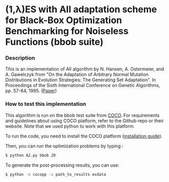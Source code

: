 # (1,λ)ES with AII adaptation scheme for Black-Box Optimization Benchmarking for Noiseless Functions (bbob suite)

### Description

This is an implementation of AII algorithm by N. Hansen, A. Ostermeier, and A. Gawelczyk from "On the Adaptation of Arbitrary Normal Mutation Distributions in Evolution Strategies: The Generating Set Adaptation". In Proceedings of the Sixth International Conference on Genetic Algorithms, pp. 57-64, 1995. ([Paper](https://www.lri.fr/~hansen/GSAES.pdf))

### How to test this implementation 

This algorithm is run on the bbob test suite from [COCO](https://github.com/numbbo/coco). For requirements and guidelines about using COCO platform, refer to the Github repo or their website. Note that we used python to work with this platform. 

To run the code, you need to install the COCO platform ([installation guide](https://github.com/numbbo/coco)).

Then, you can run the optimization problems by typing :

``` bash
$ python A2.py bbob 20
```

To generate the post-processing results, you can use:

``` bash
$ python -m cocopp -o path_to_results exdata
```